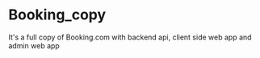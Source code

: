 # Booking_copy
It's a full copy of Booking.com with backend api, client side web app and admin web app
